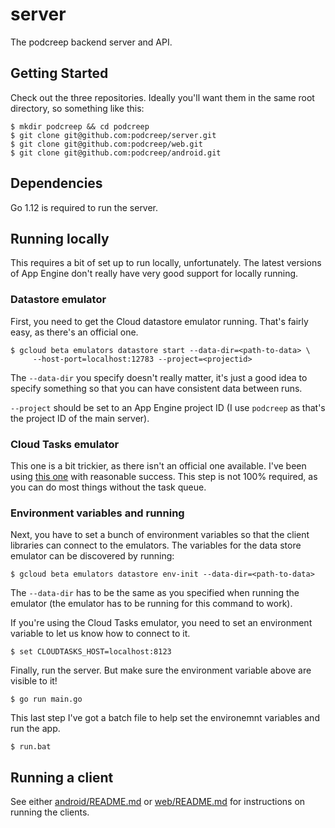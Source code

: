 # server
The podcreep backend server and API.

## Getting Started

Check out the three repositories. Ideally you'll want them in the same root directory, so something
like this:

    $ mkdir podcreep && cd podcreep
    $ git clone git@github.com:podcreep/server.git
    $ git clone git@github.com:podcreep/web.git
    $ git clone git@github.com:podcreep/android.git

## Dependencies

Go 1.12 is required to run the server.

## Running locally

This requires a bit of set up to run locally, unfortunately. The latest versions of App Engine don't
really have very good support for locally running.

### Datastore emulator

First, you need to get the Cloud datastore emulator running. That's fairly easy, as there's an
official one.

    $ gcloud beta emulators datastore start --data-dir=<path-to-data> \
         --host-port=localhost:12783 --project=<projectid>

The `--data-dir` you specify doesn't really matter, it's just a good idea to specify something so
that you can have consistent data between runs.

`--project` should be set to an App Engine project ID (I use `podcreep` as that's the project ID of
the main server).

### Cloud Tasks emulator

This one is a bit trickier, as there isn't an official one available. I've been using
[this one](https://github.com/aertje/cloud-tasks-emulator) with reasonable success. This step is
not 100% required, as you can do most things without the task queue.

### Environment variables and running

Next, you have to set a bunch of environment variables so that the client libraries can connect to
the emulators. The variables for the data store emulator can be discovered by running:

    $ gcloud beta emulators datastore env-init --data-dir=<path-to-data>

The `--data-dir` has to be the same as you specified when running the emulator (the emulator has
to be running for this command to work).

If you're using the Cloud Tasks emulator, you need to set an environment variable to let us know
how to connect to it.

    $ set CLOUDTASKS_HOST=localhost:8123

Finally, run the server. But make sure the environment variable above are visible to it!

    $ go run main.go

This last step I've got a batch file to help set the environemnt variables and run the app.

    $ run.bat

## Running a client

See either [android/README.md](https://github.com/podcreep/android/blob/master/README.md) or
[web/README.md](https://github.com/podcreep/web/blob/master/README.md) for instructions on running
the clients.
